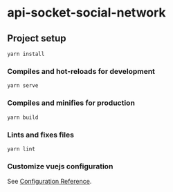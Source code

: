 # api-socket-social-network

## Project setup
```
yarn install
```
### Compiles and hot-reloads for development
```
yarn serve
```
### Compiles and minifies for production
```
yarn build
```
### Lints and fixes files
```
yarn lint
```
### Customize vuejs configuration
See [Configuration Reference](https://cli.vuejs.org/config/).
